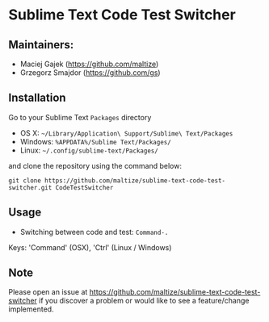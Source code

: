 Sublime Text Code Test Switcher
===============================

Maintainers:
------------
* Maciej Gajek (https://github.com/maltize)
* Grzegorz Smajdor (https://github.com/gs)

Installation
------------

Go to your Sublime Text `Packages` directory

 - OS X: `~/Library/Application\ Support/Sublime\ Text/Packages`
 - Windows: `%APPDATA%/Sublime Text/Packages/`
 - Linux: `~/.config/sublime-text/Packages/`

and clone the repository using the command below:

``` shell
git clone https://github.com/maltize/sublime-text-code-test-switcher.git CodeTestSwitcher
```

Usage
-----

 - Switching between code and test: `Command-.`

  Keys: 'Command' (OSX), 'Ctrl' (Linux / Windows)

Note
----
Please open an issue at https://github.com/maltize/sublime-text-code-test-switcher if you discover a problem or would like to see a feature/change implemented.
